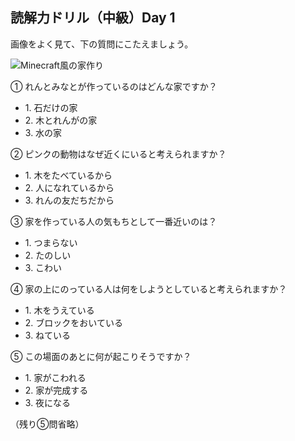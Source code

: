 <h2>読解力ドリル（中級）Day 1</h2>

<p>画像をよく見て、下の質問にこたえましょう。</p>
<img src="A_3D-rendered_screenshot_from_Minecraft-style_digi.png" alt="Minecraft風の家作り">

<div class="question">
  <p>① れんとみなとが作っているのはどんな家ですか？</p>
  <ul>
    <li>1. 石だけの家</li>
    <li>2. 木とれんがの家</li>
    <li>3. 水の家</li>
  </ul>
</div>

<div class="question">
  <p>② ピンクの動物はなぜ近くにいると考えられますか？</p>
  <ul>
    <li>1. 木をたべているから</li>
    <li>2. 人になれているから</li>
    <li>3. れんの友だちだから</li>
  </ul>
</div>

<div class="question">
  <p>③ 家を作っている人の気もちとして一番近いのは？</p>
  <ul>
    <li>1. つまらない</li>
    <li>2. たのしい</li>
    <li>3. こわい</li>
  </ul>
</div>

<div class="question">
  <p>④ 家の上にのっている人は何をしようとしていると考えられますか？</p>
  <ul>
    <li>1. 木をうえている</li>
    <li>2. ブロックをおいている</li>
    <li>3. ねている</li>
  </ul>
</div>

<div class="question">
  <p>⑤ この場面のあとに何が起こりそうですか？</p>
  <ul>
    <li>1. 家がこわれる</li>
    <li>2. 家が完成する</li>
    <li>3. 夜になる</li>
  </ul>
</div>

（残り⑤問省略）
